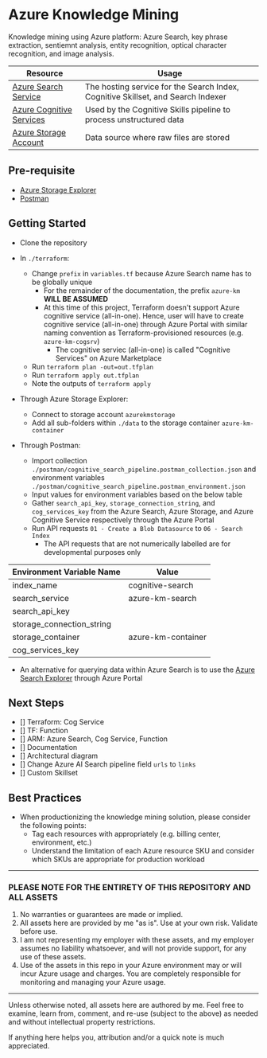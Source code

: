 # Azure Knowledge Mining

Knowledge mining using Azure platform: Azure Search, key phrase extraction, sentiemnt analysis, entity recognition, optical character recognition, and image analysis.

| Resource                                                                                                             | Usage                                                                            |
| -------------------------------------------------------------------------------------------------------------------- | -------------------------------------------------------------------------------- |
| [Azure Search Service](https://azure.microsoft.com/en-us/services/search/)                                           | The hosting service for the Search Index, Cognitive Skillset, and Search Indexer |
| [Azure Cognitive Services](https://docs.microsoft.com/en-us/azure/search/cognitive-search-attach-cognitive-services) | Used by the Cognitive Skills pipeline to process unstructured data               |
| [Azure Storage Account](https://azure.microsoft.com/en-us/services/storage/?v=18.24)                                 | Data source where raw files are stored                                           |

## Pre-requisite

- [Azure Storage Explorer](https://azure.microsoft.com/en-us/features/storage-explorer/)
- [Postman](https://www.getpostman.com/downloads/)

## Getting Started

- Clone the repository

- In `./terraform`:
  - Change `prefix` in `variables.tf` because Azure Search name has to be globally unique
    - For the remainder of the documentation, the prefix `azure-km` **WILL BE ASSUMED**
    - At this time of this project, Terraform doesn't support Azure cognitive service (all-in-one). Hence, user will have to create cognitive service (all-in-one) through Azure Portal with similar naming convention as Terraform-provisioned resources (e.g. `azure-km-cogsrv`)
      - The cognitive serviec (all-in-one) is called "Cognitive Services" on Azure Marketplace
  - Run `terraform plan -out=out.tfplan`
  - Run `terraform apply out.tfplan`
  - Note the outputs of `terraform apply`

- Through Azure Storage Explorer:
  - Connect to storage account `azurekmstorage`
  - Add all sub-folders within `./data` to the storage container `azure-km-container`

- Through Postman:
  - Import collection `./postman/cognitive_search_pipeline.postman_collection.json` and environment variables `./postman/cognitive_search_pipeline.postman_environment.json`
  - Input values for environment variables based on the below table
  - Gather `search_api_key`, `storage_connection_string`, and `cog_services_key` from the Azure Search, Azure Storage, and Azure Cognitive Service respectively through the Azure Portal
  - Run API requests `01 - Create a Blob Datasource` to `06 - Search Index`
    - The API requests that are not numerically labelled are for developmental purposes only

| **Environment Variable Name** | **Value**          |
|-------------------------------|--------------------|
| index_name                    | cognitive-search   |
| search_service                | azure-km-search    |
| search_api_key                | <sanitized>        |
| storage_connection_string     | <sanitized>        |
| storage_container             | azure-km-container |
| cog_services_key              | <sanitized>        |

- An alternative for querying data within Azure Search is to use the [Azure Search Explorer](https://docs.microsoft.com/en-us/azure/search/search-explorer) through Azure Portal

## Next Steps

- [] Terraform: Cog Service
- [] TF: Function
- [] ARM: Azure Search, Cog Service, Function
- [] Documentation
- [] Architectural diagram
- [] Change Azure AI Search pipeline field `urls` to `links`
- [] Custom Skillset

## Best Practices

- When productionizing the knowledge mining solution, please consider the following points:
  - Tag each resources with appropriately (e.g. billing center, environment, etc.)
  - Understand the limitation of each Azure resource SKU and consider which SKUs are appropriate for production workload

---

### PLEASE NOTE FOR THE ENTIRETY OF THIS REPOSITORY AND ALL ASSETS

1. No warranties or guarantees are made or implied.
2. All assets here are provided by me "as is". Use at your own risk. Validate before use.
3. I am not representing my employer with these assets, and my employer assumes no liability whatsoever, and will not provide support, for any use of these assets.
4. Use of the assets in this repo in your Azure environment may or will incur Azure usage and charges. You are completely responsible for monitoring and managing your Azure usage.

---

Unless otherwise noted, all assets here are authored by me. Feel free to examine, learn from, comment, and re-use (subject to the above) as needed and without intellectual property restrictions.

If anything here helps you, attribution and/or a quick note is much appreciated.
